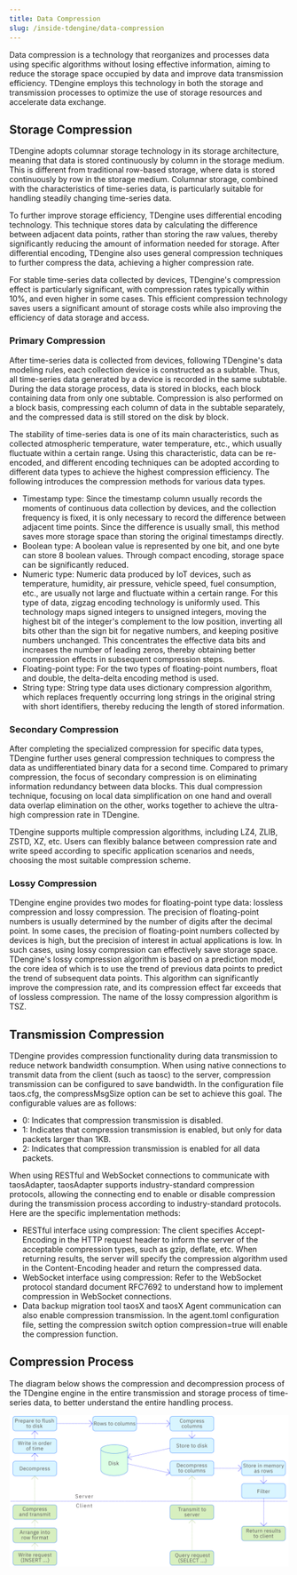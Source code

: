 ```yaml
---
title: Data Compression
slug: /inside-tdengine/data-compression
---
```


Data compression is a technology that reorganizes and processes data using specific algorithms without losing effective information, aiming to reduce the storage space occupied by data and improve data transmission efficiency. TDengine employs this technology in both the storage and transmission processes to optimize the use of storage resources and accelerate data exchange.

## Storage Compression

TDengine adopts columnar storage technology in its storage architecture, meaning that data is stored continuously by column in the storage medium. This is different from traditional row-based storage, where data is stored continuously by row in the storage medium. Columnar storage, combined with the characteristics of time-series data, is particularly suitable for handling steadily changing time-series data.

To further improve storage efficiency, TDengine uses differential encoding technology. This technique stores data by calculating the difference between adjacent data points, rather than storing the raw values, thereby significantly reducing the amount of information needed for storage. After differential encoding, TDengine also uses general compression techniques to further compress the data, achieving a higher compression rate.

For stable time-series data collected by devices, TDengine's compression effect is particularly significant, with compression rates typically within 10%, and even higher in some cases. This efficient compression technology saves users a significant amount of storage costs while also improving the efficiency of data storage and access.

### Primary Compression

After time-series data is collected from devices, following TDengine's data modeling rules, each collection device is constructed as a subtable. Thus, all time-series data generated by a device is recorded in the same subtable. During the data storage process, data is stored in blocks, each block containing data from only one subtable. Compression is also performed on a block basis, compressing each column of data in the subtable separately, and the compressed data is still stored on the disk by block.

The stability of time-series data is one of its main characteristics, such as collected atmospheric temperature, water temperature, etc., which usually fluctuate within a certain range. Using this characteristic, data can be re-encoded, and different encoding techniques can be adopted according to different data types to achieve the highest compression efficiency. The following introduces the compression methods for various data types.

- Timestamp type: Since the timestamp column usually records the moments of continuous data collection by devices, and the collection frequency is fixed, it is only necessary to record the difference between adjacent time points. Since the difference is usually small, this method saves more storage space than storing the original timestamps directly.
- Boolean type: A boolean value is represented by one bit, and one byte can store 8 boolean values. Through compact encoding, storage space can be significantly reduced.
- Numeric type: Numeric data produced by IoT devices, such as temperature, humidity, air pressure, vehicle speed, fuel consumption, etc., are usually not large and fluctuate within a certain range. For this type of data, zigzag encoding technology is uniformly used. This technology maps signed integers to unsigned integers, moving the highest bit of the integer's complement to the low position, inverting all bits other than the sign bit for negative numbers, and keeping positive numbers unchanged. This concentrates the effective data bits and increases the number of leading zeros, thereby obtaining better compression effects in subsequent compression steps.
- Floating-point type: For the two types of floating-point numbers, float and double, the delta-delta encoding method is used.
- String type: String type data uses dictionary compression algorithm, which replaces frequently occurring long strings in the original string with short identifiers, thereby reducing the length of stored information.

### Secondary Compression

After completing the specialized compression for specific data types, TDengine further uses general compression techniques to compress the data as undifferentiated binary data for a second time. Compared to primary compression, the focus of secondary compression is on eliminating information redundancy between data blocks. This dual compression technique, focusing on local data simplification on one hand and overall data overlap elimination on the other, works together to achieve the ultra-high compression rate in TDengine.

TDengine supports multiple compression algorithms, including LZ4, ZLIB, ZSTD, XZ, etc. Users can flexibly balance between compression rate and write speed according to specific application scenarios and needs, choosing the most suitable compression scheme.

### Lossy Compression

TDengine engine provides two modes for floating-point type data: lossless compression and lossy compression. The precision of floating-point numbers is usually determined by the number of digits after the decimal point. In some cases, the precision of floating-point numbers collected by devices is high, but the precision of interest in actual applications is low. In such cases, using lossy compression can effectively save storage space. TDengine's lossy compression algorithm is based on a prediction model, the core idea of which is to use the trend of previous data points to predict the trend of subsequent data points. This algorithm can significantly improve the compression rate, and its compression effect far exceeds that of lossless compression. The name of the lossy compression algorithm is TSZ.

## Transmission Compression

TDengine provides compression functionality during data transmission to reduce network bandwidth consumption. When using native connections to transmit data from the client (such as taosc) to the server, compression transmission can be configured to save bandwidth. In the configuration file taos.cfg, the compressMsgSize option can be set to achieve this goal. The configurable values are as follows:

- 0: Indicates that compression transmission is disabled.
- 1: Indicates that compression transmission is enabled, but only for data packets larger than 1KB.
- 2: Indicates that compression transmission is enabled for all data packets.

When using RESTful and WebSocket connections to communicate with taosAdapter, taosAdapter supports industry-standard compression protocols, allowing the connecting end to enable or disable compression during the transmission process according to industry-standard protocols. Here are the specific implementation methods:

- RESTful interface using compression: The client specifies Accept-Encoding in the HTTP request header to inform the server of the acceptable compression types, such as gzip, deflate, etc. When returning results, the server will specify the compression algorithm used in the Content-Encoding header and return the compressed data.
- WebSocket interface using compression: Refer to the WebSocket protocol standard document RFC7692 to understand how to implement compression in WebSocket connections.
- Data backup migration tool taosX and taosX Agent communication can also enable compression transmission. In the agent.toml configuration file, setting the compression switch option compression=true will enable the compression function.

## Compression Process

The diagram below shows the compression and decompression process of the TDengine engine in the entire transmission and storage process of time-series data, to better understand the entire handling process.

![Compression and decompression process](../assets/data-compression-01.png)
